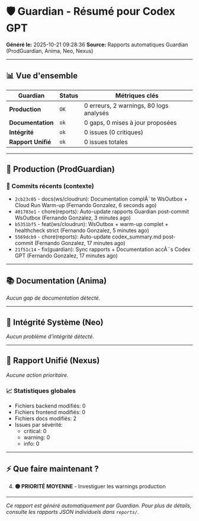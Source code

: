 # 🛡️ Guardian - Résumé pour Codex GPT

**Généré le:** 2025-10-21 09:28:36
**Source:** Rapports automatiques Guardian (ProdGuardian, Anima, Neo, Nexus)

---

## 📊 Vue d'ensemble

| Guardian | Status | Métriques clés |
|----------|--------|----------------|
| **Production** | `OK` | 0 erreurs, 2 warnings, 80 logs analysés |
| **Documentation** | `ok` | 0 gaps, 0 mises à jour proposées |
| **Intégrité** | `ok` | 0 issues (0 critiques) |
| **Rapport Unifié** | `ok` | 0 issues totales |

---

## 🔴 Production (ProdGuardian)

### 📝 Commits récents (contexte)

- `2cb23c05` - docs(ws/cloudrun): Documentation complÃ¨te WsOutbox + Cloud Run Warm-up (Fernando Gonzalez, 6 seconds ago)
- `401703e1` - chore(reports): Auto-update rapports Guardian post-commit WsOutbox (Fernando Gonzalez, 3 minutes ago)
- `b5351bf5` - feat(ws/cloudrun): WsOutbox + warm-up complet + healthcheck strict (Fernando Gonzalez, 5 minutes ago)
- `5569dcb9` - chore(reports): Auto-update codex_summary.md post-commit (Fernando Gonzalez, 17 minutes ago)
- `21f51c14` - fix(guardian): Sync rapports + Documentation accÃ¨s Codex GPT (Fernando Gonzalez, 17 minutes ago)

---

## 📚 Documentation (Anima)

*Aucun gap de documentation détecté.*

---

## 🔐 Intégrité Système (Neo)

*Aucun problème d'intégrité détecté.*

---

## 🎯 Rapport Unifié (Nexus)

*Aucune action prioritaire.*

### 📈 Statistiques globales

- Fichiers backend modifiés: 0
- Fichiers frontend modifiés: 0
- Fichiers docs modifiés: 2
- Issues par sévérité:
  - critical: 0
  - warning: 0
  - info: 0

---

## ⚡ Que faire maintenant ?

4. **🟡 PRIORITÉ MOYENNE** - Investiguer les warnings production

---

*Ce rapport est généré automatiquement par Guardian. Pour plus de détails, consulte les rapports JSON individuels dans `reports/`.*
